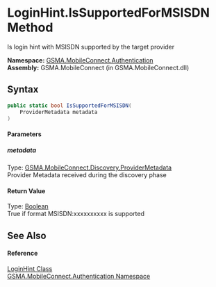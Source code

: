 LoginHint.IsSupportedForMSISDN Method
=====================================
Is login hint with MSISDN supported by the target provider

**Namespace:** [GSMA.MobileConnect.Authentication][1]  
**Assembly:** GSMA.MobileConnect (in GSMA.MobileConnect.dll)

Syntax
------

```csharp
public static bool IsSupportedForMSISDN(
	ProviderMetadata metadata
)
```

#### Parameters

##### *metadata*
Type: [GSMA.MobileConnect.Discovery.ProviderMetadata][2]  
Provider Metadata received during the discovery phase

#### Return Value
Type: [Boolean][3]  
True if format MSISDN:xxxxxxxxxx is supported

See Also
--------

#### Reference
[LoginHint Class][4]  
[GSMA.MobileConnect.Authentication Namespace][1]  

[1]: ../README.md
[2]: ../../GSMA.MobileConnect.Discovery/ProviderMetadata/README.md
[3]: http://msdn.microsoft.com/en-us/library/a28wyd50
[4]: README.md
[5]: ../../_icons/Help.png